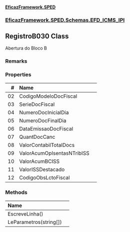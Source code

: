 #### [EficazFramework.SPED](EficazFrameworkSPED.md 'EficazFramework SPED')
### [EficazFramework.SPED.Schemas.EFD_ICMS_IPI](EficazFramework.SPED.Schemas.EFD_ICMS_IPI.md 'EficazFramework.SPED.Schemas.EFD_ICMS_IPI')

## RegistroB030 Class

Abertura do Bloco B

### Remarks
### Properties

| # | Name | |
| ---: | :--- | :--- |
| 02 | CodigoModeloDocFiscal |  |
| 03 | SerieDocFiscal |  |
| 04 | NumeroDocInicialDia |  |
| 05 | NumeroDocFinalDia |  |
| 06 | DataEmissaoDocFiscal |  |
| 07 | QuantDocCanc |  |
| 08 | ValorContabilTotalDocs |  |
| 09 | ValorAcumOpIsentasNTribISS |  |
| 10 | ValorAcumBCISS |  |
| 11 | ValorISSDestacado |  |
| 12 | CodigoObsLctoFiscal |  |
### Methods

| Name | |
| :--- | :--- |
| EscreveLinha() |  |
| LeParametros(string[]) |  |
